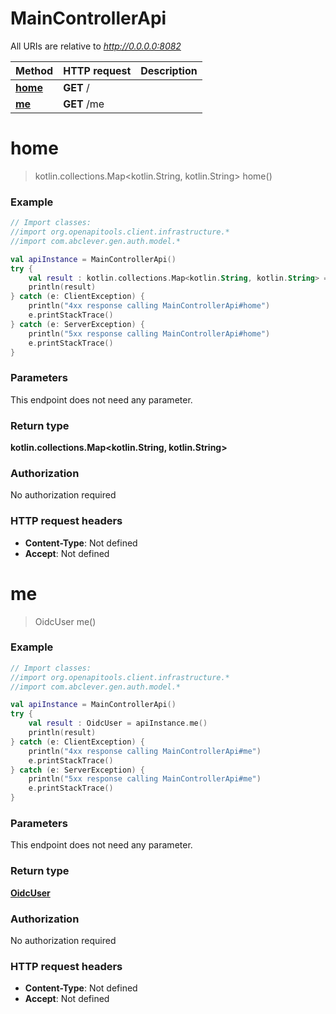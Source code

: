 # MainControllerApi

All URIs are relative to *http://0.0.0.0:8082*

Method | HTTP request | Description
------------- | ------------- | -------------
[**home**](MainControllerApi.md#home) | **GET** / | 
[**me**](MainControllerApi.md#me) | **GET** /me | 


<a name="home"></a>
# **home**
> kotlin.collections.Map&lt;kotlin.String, kotlin.String&gt; home()



### Example
```kotlin
// Import classes:
//import org.openapitools.client.infrastructure.*
//import com.abclever.gen.auth.model.*

val apiInstance = MainControllerApi()
try {
    val result : kotlin.collections.Map<kotlin.String, kotlin.String> = apiInstance.home()
    println(result)
} catch (e: ClientException) {
    println("4xx response calling MainControllerApi#home")
    e.printStackTrace()
} catch (e: ServerException) {
    println("5xx response calling MainControllerApi#home")
    e.printStackTrace()
}
```

### Parameters
This endpoint does not need any parameter.

### Return type

**kotlin.collections.Map&lt;kotlin.String, kotlin.String&gt;**

### Authorization

No authorization required

### HTTP request headers

 - **Content-Type**: Not defined
 - **Accept**: Not defined

<a name="me"></a>
# **me**
> OidcUser me()



### Example
```kotlin
// Import classes:
//import org.openapitools.client.infrastructure.*
//import com.abclever.gen.auth.model.*

val apiInstance = MainControllerApi()
try {
    val result : OidcUser = apiInstance.me()
    println(result)
} catch (e: ClientException) {
    println("4xx response calling MainControllerApi#me")
    e.printStackTrace()
} catch (e: ServerException) {
    println("5xx response calling MainControllerApi#me")
    e.printStackTrace()
}
```

### Parameters
This endpoint does not need any parameter.

### Return type

[**OidcUser**](OidcUser.md)

### Authorization

No authorization required

### HTTP request headers

 - **Content-Type**: Not defined
 - **Accept**: Not defined

